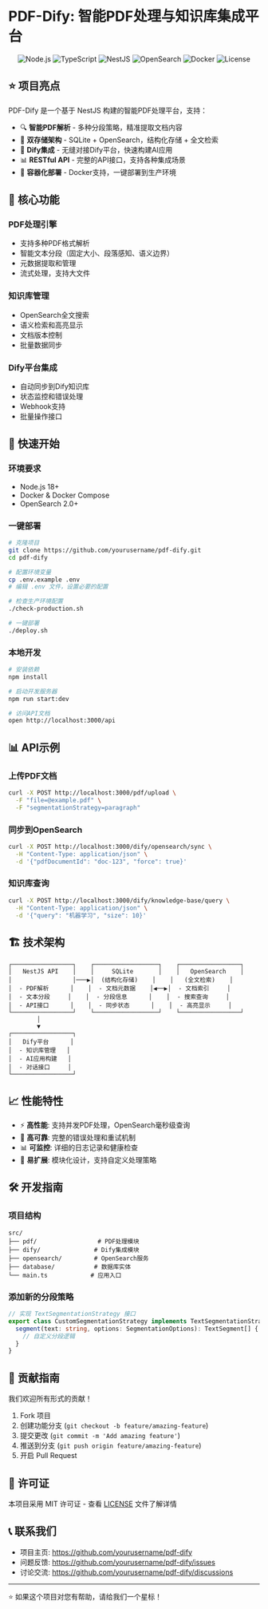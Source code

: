 # PDF-Dify: 智能PDF处理与知识库集成平台

<div align="center">
  <img src="https://img.shields.io/badge/Node.js-18+-green.svg" alt="Node.js">
  <img src="https://img.shields.io/badge/TypeScript-5.0+-blue.svg" alt="TypeScript">
  <img src="https://img.shields.io/badge/NestJS-10+-red.svg" alt="NestJS">
  <img src="https://img.shields.io/badge/OpenSearch-2.0+-orange.svg" alt="OpenSearch">
  <img src="https://img.shields.io/badge/Docker-Ready-blue.svg" alt="Docker">
  <img src="https://img.shields.io/badge/License-MIT-yellow.svg" alt="License">
</div>

## ⭐ 项目亮点

PDF-Dify 是一个基于 NestJS 构建的智能PDF处理平台，支持：

- 🔍 **智能PDF解析** - 多种分段策略，精准提取文档内容
- 🔄 **双存储架构** - SQLite + OpenSearch，结构化存储 + 全文检索
- 🚀 **Dify集成** - 无缝对接Dify平台，快速构建AI应用
- 📊 **RESTful API** - 完整的API接口，支持各种集成场景
- 🐳 **容器化部署** - Docker支持，一键部署到生产环境

## 🎯 核心功能

### PDF处理引擎
- 支持多种PDF格式解析
- 智能文本分段（固定大小、段落感知、语义边界）
- 元数据提取和管理
- 流式处理，支持大文件

### 知识库管理
- OpenSearch全文搜索
- 语义检索和高亮显示
- 文档版本控制
- 批量数据同步

### Dify平台集成
- 自动同步到Dify知识库
- 状态监控和错误处理
- Webhook支持
- 批量操作接口

## 🚀 快速开始

### 环境要求
- Node.js 18+
- Docker & Docker Compose
- OpenSearch 2.0+

### 一键部署
```bash
# 克隆项目
git clone https://github.com/yourusername/pdf-dify.git
cd pdf-dify

# 配置环境变量
cp .env.example .env
# 编辑 .env 文件，设置必要的配置

# 检查生产环境配置
./check-production.sh

# 一键部署
./deploy.sh
```

### 本地开发
```bash
# 安装依赖
npm install

# 启动开发服务器
npm run start:dev

# 访问API文档
open http://localhost:3000/api
```

## 📊 API示例

### 上传PDF文档
```bash
curl -X POST http://localhost:3000/pdf/upload \
  -F "file=@example.pdf" \
  -F "segmentationStrategy=paragraph"
```

### 同步到OpenSearch
```bash
curl -X POST http://localhost:3000/dify/opensearch/sync \
  -H "Content-Type: application/json" \
  -d '{"pdfDocumentId": "doc-123", "force": true}'
```

### 知识库查询
```bash
curl -X POST http://localhost:3000/dify/knowledge-base/query \
  -H "Content-Type: application/json" \
  -d '{"query": "机器学习", "size": 10}'
```

## 🏗️ 技术架构

```
┌─────────────────┐    ┌──────────────────┐    ┌─────────────────┐
│   NestJS API    │    │     SQLite       │    │   OpenSearch    │
│                 │───▶│  (结构化存储)    │    │   (全文检索)    │
│  - PDF解析      │    │  - 文档元数据    │◀──▶│  - 文档索引     │
│  - 文本分段     │    │  - 分段信息      │    │  - 搜索查询     │
│  - API接口      │    │  - 同步状态      │    │  - 高亮显示     │
└─────────────────┘    └──────────────────┘    └─────────────────┘
        │
        ▼
┌─────────────────┐
│   Dify平台      │
│  - 知识库管理   │
│  - AI应用构建   │
│  - 对话接口     │
└─────────────────┘
```

## 📈 性能特性

- ⚡ **高性能**: 支持并发PDF处理，OpenSearch毫秒级查询
- 🔄 **高可靠**: 完整的错误处理和重试机制
- 📊 **可监控**: 详细的日志记录和健康检查
- 🔧 **易扩展**: 模块化设计，支持自定义处理策略

## 🛠️ 开发指南

### 项目结构
```
src/
├── pdf/                 # PDF处理模块
├── dify/               # Dify集成模块  
├── opensearch/         # OpenSearch服务
├── database/           # 数据库实体
└── main.ts            # 应用入口
```

### 添加新的分段策略
```typescript
// 实现 TextSegmentationStrategy 接口
export class CustomSegmentationStrategy implements TextSegmentationStrategy {
  segment(text: string, options: SegmentationOptions): TextSegment[] {
    // 自定义分段逻辑
  }
}
```

## 🤝 贡献指南

我们欢迎所有形式的贡献！

1. Fork 项目
2. 创建功能分支 (`git checkout -b feature/amazing-feature`)
3. 提交更改 (`git commit -m 'Add amazing feature'`)
4. 推送到分支 (`git push origin feature/amazing-feature`)
5. 开启 Pull Request

## 📄 许可证

本项目采用 MIT 许可证 - 查看 [LICENSE](LICENSE) 文件了解详情


## 📞 联系我们

- 项目主页: https://github.com/yourusername/pdf-dify
- 问题反馈: https://github.com/yourusername/pdf-dify/issues
- 讨论交流: https://github.com/yourusername/pdf-dify/discussions

---

⭐ 如果这个项目对您有帮助，请给我们一个星标！
